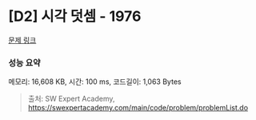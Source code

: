 # [D2] 시각 덧셈 - 1976 

[문제 링크](https://swexpertacademy.com/main/code/problem/problemDetail.do?contestProbId=AV5PttaaAZIDFAUq) 

### 성능 요약

메모리: 16,608 KB, 시간: 100 ms, 코드길이: 1,063 Bytes



> 출처: SW Expert Academy, https://swexpertacademy.com/main/code/problem/problemList.do